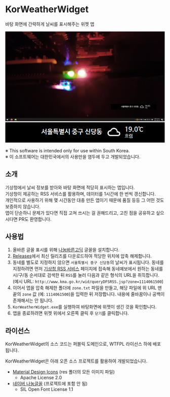# KorWeatherWidget

바탕 화면에 간략하게 날씨를 표시해주는 위젯 앱

![전체화면](images/full.png)
![위젯](images/window.png)

※ This software is intended only for use within South Korea.<br/>
※ 이 소프트웨어는 대한민국에서의 사용만을 염두에 두고 개발되었습니다.

## 소개

기상청에서 날씨 정보를 받아와 바탕 화면에 적당히 표시하는 앱입니다.<br/>
기상청이 제공하는 RSS 서비스를 활용하며, 데이터를 1시간에 한 번씩 갱신합니다.<br/>
개인적으로 사용하기 위해 몇 시간동안 대충 만든 앱이기 때문에 품질 등등 그 어떤 것도 보증하지 않습니다.<br/>
앱이 단순하니 문제가 있다면 직접 고쳐 쓰시는 걸 권해드리고, 고친 점을 공유하고 싶으시다면 PR도 환영합니다.

## 사용법

1. 올바른 글꼴 표시를 위해 [나눔바른고딕](https://hangeul.naver.com/font) 글꼴을 설치합니다.
2. [Releases](https://github.com/sinusinu/KorWeatherWidget/releases)에서 최신 릴리즈를 다운로드하여 적당한 위치에 압축 해제합니다.
3. 동네를 별도로 지정하지 않으면 `서울특별시 중구 신당동`의 날씨가 표시됩니다. 동네를 지정하려면 먼저 [기상청 RSS 서비스](http://www.weather.go.kr/weather/lifenindustry/sevice_rss.jsp) 페이지에 접속해 동네예보에서 원하는 동네를 시/구/동 순서대로 검색한 뒤 `RSS`를 눌러 다음과 같은 형식의 URL을 취득합니다.<br/>
(예시 URL: `http://www.kma.go.kr/wid/queryDFSRSS.jsp?zone=1114061500`)
4. 이어서 앱을 압축 해제한 폴더에 `zone.txt` 파일을 만들고, 해당 파일에 위 URL 맨 끝의 `zone` 값 (예: `1114061500`)을 입력한 뒤 저장합니다. 내용에 줄바꿈이나 공백이 존재해서는 안 됩니다.
5. `KorWeatherWidget.exe`를 실행하여 바탕화면에 위젯이 생긴 것을 확인합니다.
6. 앱을 종료하려면 위젯 위에서 오른쪽 클릭 후 `닫기`를 클릭합니다.

## 라이선스

KorWeatherWidget의 소스 코드는 퍼블릭 도메인으로, WTFPL 라이선스 하에 배포됩니다.

KorWeatherWidget은 아래 오픈 소스 프로젝트를 활용하여 개발되었습니다.
- [Material Design Icons](https://materialdesignicons.com/) (res 폴더의 모든 이미지 파일)
  - Apache License 2.0
- [네이버 나눔글꼴](https://hangeul.naver.com/font) (프로젝트에 포함 안 됨)
  - SIL Open Font License 1.1